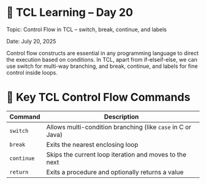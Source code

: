 # 📘 TCL Learning – Day 20

Topic: Control Flow in TCL – switch, break, continue, and labels

Date: July 20, 2025

Control flow constructs are essential in any programming language to direct the execution based on conditions. In TCL, apart from if-elseif-else, we can use switch for multi-way branching, and break, continue, and labels for fine control inside loops.

# 🔹 Key TCL Control Flow Commands
| Command   | Description                                                    |
|-----------|----------------------------------------------------------------|
| `switch`  | Allows multi-condition branching (like `case` in C or Java)    |
| `break`   | Exits the nearest enclosing loop                               |
| `continue`| Skips the current loop iteration and moves to the next         |
| `return`  | Exits a procedure and optionally returns a value               |

